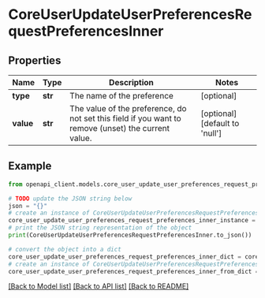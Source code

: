 # CoreUserUpdateUserPreferencesRequestPreferencesInner


## Properties

Name | Type | Description | Notes
------------ | ------------- | ------------- | -------------
**type** | **str** | The name of the preference | [optional] 
**value** | **str** | The value of the preference, do not set this field if you                                 want to remove (unset) the current value. | [optional] [default to 'null']

## Example

```python
from openapi_client.models.core_user_update_user_preferences_request_preferences_inner import CoreUserUpdateUserPreferencesRequestPreferencesInner

# TODO update the JSON string below
json = "{}"
# create an instance of CoreUserUpdateUserPreferencesRequestPreferencesInner from a JSON string
core_user_update_user_preferences_request_preferences_inner_instance = CoreUserUpdateUserPreferencesRequestPreferencesInner.from_json(json)
# print the JSON string representation of the object
print(CoreUserUpdateUserPreferencesRequestPreferencesInner.to_json())

# convert the object into a dict
core_user_update_user_preferences_request_preferences_inner_dict = core_user_update_user_preferences_request_preferences_inner_instance.to_dict()
# create an instance of CoreUserUpdateUserPreferencesRequestPreferencesInner from a dict
core_user_update_user_preferences_request_preferences_inner_from_dict = CoreUserUpdateUserPreferencesRequestPreferencesInner.from_dict(core_user_update_user_preferences_request_preferences_inner_dict)
```
[[Back to Model list]](../README.md#documentation-for-models) [[Back to API list]](../README.md#documentation-for-api-endpoints) [[Back to README]](../README.md)


